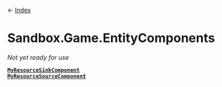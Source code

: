 ← [Index](index)
# Sandbox.Game.EntityComponents
_Not yet ready for use_

**[`MyResourceSinkComponent`](Sandbox.Game.EntityComponents.MyResourceSinkComponent)**  
**[`MyResourceSourceComponent`](Sandbox.Game.EntityComponents.MyResourceSourceComponent)**  
